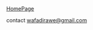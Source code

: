 [HomePage](https://wafaankoush99.github.io/Reading-Notes/READMEcode301.html)  


contact wafadirawe@gmail.com
